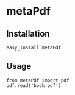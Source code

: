 metaPdf
=======

Installation
------------

    easy_install metaPdf

Usage
-----

    from metaPdf import pdf
    pdf.read('book.pdf')
